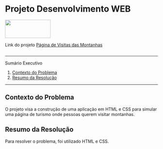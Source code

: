 # Projeto Desenvolvimento WEB

<div>
<img src="https://github.com/leonardod7/Robotron_JavaScript_Project/assets/107505958/11d62e7a-d984-461d-94fe-bb35d69fc14e" width='150px' height='60px'
</div>


<div>
  <p> Link do projeto
    <a href=""> Página de Visitas das Montanhas </a>
   </p>
</div>

<div>
  <img width="1612" alt="">
</div>





*******
Sumário Executivo
 1. [Contexto do Problema](#contextodoproblema)
 2. [Resumo da Resolução](#resumo)



*******


<div id='contextoproblema'/>

## Contexto do Problema

O projeto visa a construção de uma aplicação em HTML e CSS para simular uma página de turismo onde pessoas
querem visitar montanhas.


<div id='resumo'/>

## Resumo da Resolução

Para resolver o problema, foi utilizado HTML e CSS.
